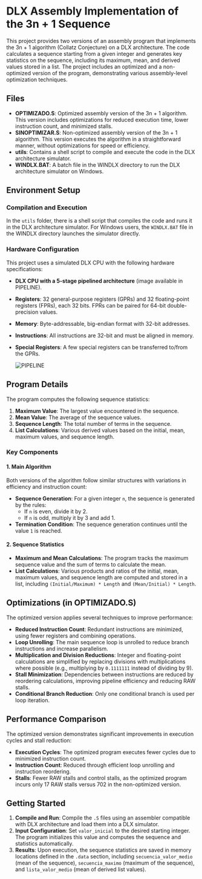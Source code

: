 # DLX Assembly Implementation of the 3n + 1 Sequence

This project provides two versions of an assembly program that implements the 3n + 1 algorithm (Collatz Conjecture) on a DLX architecture. The code calculates a sequence starting from a given integer and generates key statistics on the sequence, including its maximum, mean, and derived values stored in a list. The project includes an optimized and a non-optimized version of the program, demonstrating various assembly-level optimization techniques.

## Files
- **OPTIMIZADO.S**: Optimized assembly version of the 3n + 1 algorithm. This version includes optimizations for reduced execution time, lower instruction count, and minimized stalls.
- **SINOPTIMIZAR.S**: Non-optimized assembly version of the 3n + 1 algorithm. This version executes the algorithm in a straightforward manner, without optimizations for speed or efficiency.
- **utils**: Contains a shell script to compile and execute the code in the DLX architecture simulator.
- **WINDLX.BAT**: A batch file in the WINDLX directory to run the DLX architecture simulator on Windows.

## Environment Setup

### Compilation and Execution
In the `utils` folder, there is a shell script that compiles the code and runs it in the DLX architecture simulator. For Windows users, the `WINDLX.BAT` file in the WINDLX directory launches the simulator directly.

### Hardware Configuration
This project uses a simulated DLX CPU with the following hardware specifications:

- **DLX CPU with a 5-stage pipelined architecture** (image available in PIPELINE).
- **Registers**: 32 general-purpose registers (GPRs) and 32 floating-point registers (FPRs), each 32 bits. FPRs can be paired for 64-bit double-precision values.
- **Memory**: Byte-addressable, big-endian format with 32-bit addresses.
- **Instructions**: All instructions are 32-bit and must be aligned in memory.
- **Special Registers**: A few special registers can be transferred to/from the GPRs.

  ![PIPELINE](https://github.com/user-attachments/assets/c2ee5f4b-f3cf-40e8-9f6f-34b5f37242cb)

## Program Details

The program computes the following sequence statistics:
1. **Maximum Value**: The largest value encountered in the sequence.
2. **Mean Value**: The average of the sequence values.
3. **Sequence Length**: The total number of terms in the sequence.
4. **List Calculations**: Various derived values based on the initial, mean, maximum values, and sequence length.

### Key Components

#### 1. Main Algorithm
Both versions of the algorithm follow similar structures with variations in efficiency and instruction count:
- **Sequence Generation**: For a given integer `n`, the sequence is generated by the rules:
  - If `n` is even, divide it by 2.
  - If `n` is odd, multiply it by 3 and add 1.
- **Termination Condition**: The sequence generation continues until the value `1` is reached.

#### 2. Sequence Statistics
- **Maximum and Mean Calculations**: The program tracks the maximum sequence value and the sum of terms to calculate the mean.
- **List Calculations**: Various products and ratios of the initial, mean, maximum values, and sequence length are computed and stored in a list, including `(Initial/Maximum) * Length` and `(Mean/Initial) * Length`.

## Optimizations (in OPTIMIZADO.S)
The optimized version applies several techniques to improve performance:
- **Reduced Instruction Count**: Redundant instructions are minimized, using fewer registers and combining operations.
- **Loop Unrolling**: The main sequence loop is unrolled to reduce branch instructions and increase parallelism.
- **Multiplication and Division Reductions**: Integer and floating-point calculations are simplified by replacing divisions with multiplications where possible (e.g., multiplying by `0.1111111` instead of dividing by 9).
- **Stall Minimization**: Dependencies between instructions are reduced by reordering calculations, improving pipeline efficiency and reducing RAW stalls.
- **Conditional Branch Reduction**: Only one conditional branch is used per loop iteration.

## Performance Comparison
The optimized version demonstrates significant improvements in execution cycles and stall reduction:
- **Execution Cycles**: The optimized program executes fewer cycles due to minimized instruction count.
- **Instruction Count**: Reduced through efficient loop unrolling and instruction reordering.
- **Stalls**: Fewer RAW stalls and control stalls, as the optimized program incurs only 17 RAW stalls versus 702 in the non-optimized version.

## Getting Started

1. **Compile and Run**: Compile the `.S` files using an assembler compatible with DLX architecture and load them into a DLX simulator.
2. **Input Configuration**: Set `valor_inicial` to the desired starting integer. The program initializes this value and computes the sequence and statistics automatically.
3. **Results**: Upon execution, the sequence statistics are saved in memory locations defined in the `.data` section, including `secuencia_valor_medio` (mean of the sequence), `secuencia_maximo` (maximum of the sequence), and `lista_valor_medio` (mean of derived list values).
